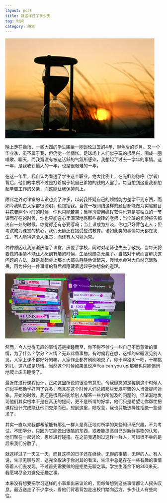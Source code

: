 ```yaml
---
layout: post
title: 就这样过了多少天
tag: 时间
category: 随笔
---
```


![w100](/images/bg/time.jpg)


晚上走在操场，一些大四的学生围坐一圈谈论过去的4年，聊今后的岁月。又一个毕业季，虽不属于我，但仍觉一丝惆怅。足球场上人们似乎玩的很尽兴，围成一圈唱歌、聊天，而我竟没有被这活跃的气氛所感染，我想起了过去一学年的事情。这一年，是我收获最大的一年，也是很艰难的一年。

在这一年里，我自认为看透了学生这个职业。绝大比例上，在光鲜的称呼（学者）背后，他们的本质不过是打着幌子坑自己爹娘的钱的人罢了。每当想到这里我都想起辛苦工作的父亲，而这能让我保持向上。

除此之外对课堂的认识也变了许多，以前我怀疑自己的领悟能力差学不到东西，而如今我明白大家都很聪明，也包括我。当做一根网线这样的题目都能做为实验题目并花费两个小时的时候，你也只能苦笑；当学习使用编程软件也算是实独立的一节课而存在的时候，你也只能在心里深深地骂那些搬砖的老师；当全班的实验报告都出自一处的时候，你觉得还有必要写吗；当上课成为扯淡，你也只好背包走人；但考试成为课堂的核心，我们无疑还在接受应试教育。诸如此类的事情每天都在发生，有人觉得这令人沮丧，而还有人习以为常。

<!--more-->

种种原因让我渐渐厌倦了课堂，厌倦了学校，同时对老师也失去了敬畏。当每天将要做的事情不能让人感到有趣的时候，生活也随之无趣了。当然对于我而言解决这问题的方法，就是拿起桌上那本大部头静静地读起来，慢慢地会对大自然充满敬畏，因为任何一件事情的背后都隐藏着远超乎你想象的道理。

![books](/images/blog/2015/adozenbook.png)

然而，今人觉得无趣的事情还是接踵而至，你不得不参与一些自己不愿意做的事情，为了什么？学分？人情？无非此番事物。有时候我在想，这样的牢骚没见别人发，人家上课不都好好的嘛，人家作业都齐刷刷地交了，你干嘛独树一帜，干嘛挑刺儿，这八成是矫情。当然这个时候如果谁说声You can you up!那我也只能悄悄地爬上床去睡觉了。

最近在进行课程设计，正如[这里](http://www.caoliang.net/%E8%A7%82%E7%82%B9/2015/07/07/taoyan-de-keshe/)所说的很没有意思。令我疑惑的是每到这个时候人们似乎都勤学好问了许多，而且在这个时候人们总把那些爱发牢骚的人当做提问对象。开始的时候，我还是很高兴能给别人解答一些力所能及的问题的，但渐渐地发现他们其实根本不是在真正的提问，更不是所谓的好学，他们只是希望让你帮忙把课程设计完成能让他们交差而已。想到这里，叹叹息，我也只能选择性拒绝一些请求了。

其实一直以来我都希望能有那么一群人是真正地对所学的某些知识感兴趣，不为考试，不图学分，只因为它能做出很酷的东西，或者能提高自己对新鲜事物的认知，他们聚在一起讨论，思维进行碰撞。在之前我遇到过这样一群人，可惜很不幸的是后来我们分散了。


就这样过了一天又一天，而且这样的日子还在继续。无聊的事情，无聊的人。有人说，生活无聊与否，这完全取决于你对其的看法，生活中总是存在一些有趣的事情等着人们去发现。不过首先需要做的是拒绝无聊之事。学生生涯余下的300来天，我愿竭尽全力避免无趣之事。

本来没有想要把学习这样的小事拿出来议论的，但每每想到这些事情都让人摇头叹息。最近送走了不少学长，看他们背着背包走出校门踏向远方，多少让人有些向往。


